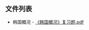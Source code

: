 

## 文件列表

  - 韩国概况
        - [《韩国概况》复习题.pdf](https://github.com/bjut-swift/BJUT-Helper/raw/master/./%E9%9F%A9%E5%9B%BD%E6%A6%82%E5%86%B5/%E3%80%8A%E9%9F%A9%E5%9B%BD%E6%A6%82%E5%86%B5%E3%80%8B%E5%A4%8D%E4%B9%A0%E9%A2%98.pdf)
